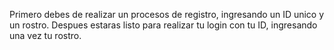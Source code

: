 Primero debes de realizar un procesos de registro, ingresando un ID unico y un rostro.
Despues estaras listo para realizar tu login con tu ID, ingresando una vez tu rostro.
